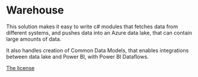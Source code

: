 # Warehouse

This solution makes it easy to write c# modules that fetches data from different systems, and pushes data into an Azure data lake, that can contain large amounts of data.

It also handles creation of Common Data Models, that enables integrations between data lake and Power BI, with Power BI Dataflows.

[The license](LICENSE.md)